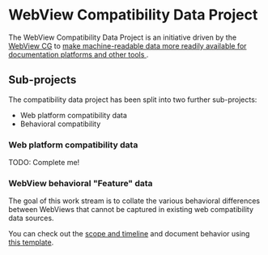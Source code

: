 # WebView Compatibility Data Project

The WebView Compatibility Data Project is an initiative driven by the [WebView CG](https://www.w3.org/community/webview/)
to [make machine-readable data more readily available for documentation platforms and other tools
](https://github.com/WebView-CG/charter/blob/04422d7cb3ecc80a7d0f6755135995a74deab64b/charter.md?plain=1#L26).

## Sub-projects

The compatibility data project has been split into two further sub-projects:

- Web platform compatibility data
- Behavioral compatibility

### Web platform compatibility data

TODO: Complete me!

### WebView behavioral "Feature" data

The goal of this work stream is to collate the various behavioral differences between WebViews that cannot be captured
in existing web compatibility data sources.

You can check out the [scope and timeline](/_features/README.md) and document behavior using [this template](/_features_/template.md).
